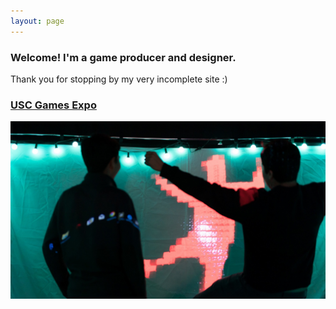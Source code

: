 ```yaml
---
layout: page
---
```


### Welcome! I'm a game producer and designer.

Thank you for stopping by my very incomplete site :)

### [USC Games Expo](/media.md)

![expo](/assets/images/expo.jpg)